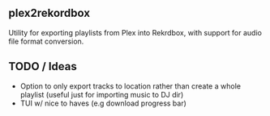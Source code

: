 ## plex2rekordbox

Utility for exporting playlists from Plex into Rekrdbox, with support for audio file format conversion.

## TODO / Ideas
- Option to only export tracks to location rather than create a whole playlist (useful just for importing music to DJ dir)
- TUI w/ nice to haves (e.g download progress bar)


